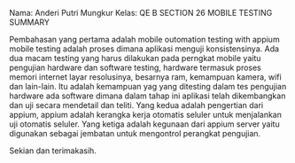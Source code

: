 Nama: Anderi Putri Mungkur
Kelas: QE B 
SECTION 26
MOBILE TESTING 
SUMMARY 

Pembahasan yang pertama adalah mobile outomation testing with appium mobile testing adalah proses dimana aplikasi menguji konsistensinya. Ada dua macam testing yang harus dilakukan pada perngkat mobile yaitu pengujian hardware dan software testing, hardware termasuk proses memori internet layar resolusinya, besarnya ram, kemampuan kamera, wifi dan lain-lain. Itu adalah kemampuan yag yang ditesting dalam tes pengujian hardware ada software dimana dalam tahap ini aplikasi telah dikembangkan dan uji secara mendetail dan teliti. 
Yang kedua adalah pengertian dari appium, appium adalah kerangka kerja otomatis seluler untuk menjalankan uji otomatis seluler.
Yang ketiga adalah kegunaan dari appium server yaitu digunakan sebagai jembatan untuk mengontrol perangkat pengujian. 

Sekian dan terimakasih.

